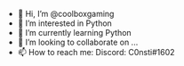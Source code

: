 - 👋 Hi, I’m @coolboxgaming
- 👀 I’m interested in Python
- 🌱 I’m currently learning Python
- 💞️ I’m looking to collaborate on ...
- 📫 How to reach me: Discord: C0nsti#1602
